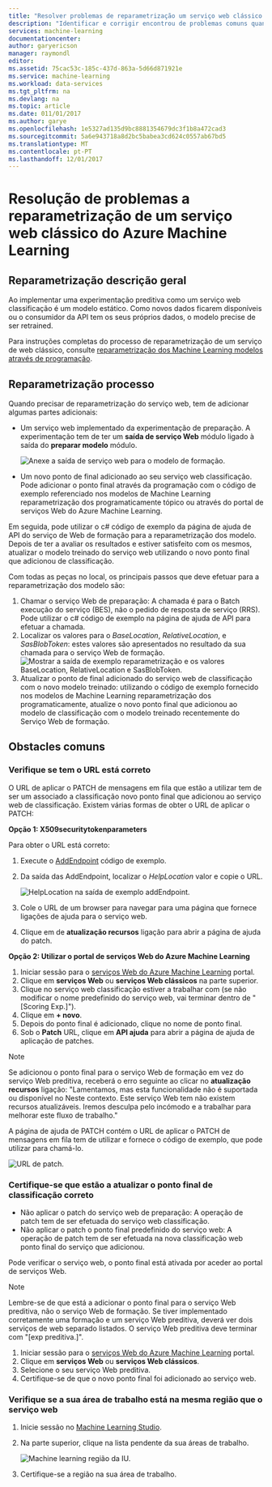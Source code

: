 ```yaml
---
title: "Resolver problemas de reparametrização um serviço web clássico do Azure Machine Learning | Microsoft Docs"
description: "Identificar e corrigir encontrou de problemas comuns quando são reparametrização o modelo para um serviço Web do Azure Machine Learning."
services: machine-learning
documentationcenter: 
author: garyericson
manager: raymondl
editor: 
ms.assetid: 75cac53c-185c-437d-863a-5d66d871921e
ms.service: machine-learning
ms.workload: data-services
ms.tgt_pltfrm: na
ms.devlang: na
ms.topic: article
ms.date: 011/01/2017
ms.author: garye
ms.openlocfilehash: 1e5327ad135d9bc8881354679dc3f1b8a472cad3
ms.sourcegitcommit: 5a6e943718a8d2bc5babea3cd624c0557ab67bd5
ms.translationtype: MT
ms.contentlocale: pt-PT
ms.lasthandoff: 12/01/2017
---
```

# <a name="troubleshooting-the-retraining-of-an-azure-machine-learning-classic-web-service"></a>Resolução de problemas a reparametrização de um serviço web clássico do Azure Machine Learning
## <a name="retraining-overview"></a>Reparametrização descrição geral
Ao implementar uma experimentação preditiva como um serviço web classificação é um modelo estático. Como novos dados ficarem disponíveis ou o consumidor da API tem os seus próprios dados, o modelo precise de ser retrained. 

Para instruções completas do processo de reparametrização de um serviço de web clássico, consulte [reparametrização dos Machine Learning modelos através de programação](retrain-models-programmatically.md).

## <a name="retraining-process"></a>Reparametrização processo
Quando precisar de reparametrização do serviço web, tem de adicionar algumas partes adicionais:

* Um serviço web implementado da experimentação de preparação. A experimentação tem de ter um **saída de serviço Web** módulo ligado à saída do **preparar modelo** módulo.  
  
    ![Anexe a saída de serviço web para o modelo de formação.][image1]
* Um novo ponto de final adicionado ao seu serviço web classificação.  Pode adicionar o ponto final através da programação com o código de exemplo referenciado nos modelos de Machine Learning reparametrização dos programaticamente tópico ou através do portal de serviços Web do Azure Machine Learning.

Em seguida, pode utilizar o c# código de exemplo da página de ajuda de API do serviço de Web de formação para a reparametrização dos modelo. Depois de ter a avaliar os resultados e estiver satisfeito com os mesmos, atualizar o modelo treinado do serviço web utilizando o novo ponto final que adicionou de classificação.

Com todas as peças no local, os principais passos que deve efetuar para a reparametrização dos modelo são:

1. Chamar o serviço Web de preparação: A chamada é para o Batch execução do serviço (BES), não o pedido de resposta de serviço (RRS). Pode utilizar o c# código de exemplo na página de ajuda de API para efetuar a chamada. 
2. Localizar os valores para o *BaseLocation*, *RelativeLocation*, e *SasBlobToken*: estes valores são apresentados no resultado da sua chamada para o serviço Web de formação. 
   ![Mostrar a saída de exemplo reparametrização e os valores BaseLocation, RelativeLocation e SasBlobToken.][image6]
3. Atualizar o ponto de final adicionado do serviço web de classificação com o novo modelo treinado: utilizando o código de exemplo fornecido nos modelos de Machine Learning reparametrização dos programaticamente, atualize o novo ponto final que adicionou ao modelo de classificação com o modelo treinado recentemente do Serviço Web de formação.

## <a name="common-obstacles"></a>Obstacles comuns
### <a name="check-to-see-if-you-have-the-correct-patch-url"></a>Verifique se tem o URL está correto
O URL de aplicar o PATCH de mensagens em fila que estão a utilizar tem de ser um associado a classificação novo ponto final que adicionou ao serviço web de classificação. Existem várias formas de obter o URL de aplicar o PATCH:

**Opção 1: X509securitytokenparameters**

Para obter o URL está correto:

1. Execute o [AddEndpoint](https://github.com/raymondlaghaeian/AML_EndpointMgmt/blob/master/Program.cs) código de exemplo.
2. Da saída das AddEndpoint, localizar o *HelpLocation* valor e copie o URL.
   
   ![HelpLocation na saída de exemplo addEndpoint.][image2]
3. Cole o URL de um browser para navegar para uma página que fornece ligações de ajuda para o serviço web.
4. Clique em de **atualização recursos** ligação para abrir a página de ajuda do patch.

**Opção 2: Utilizar o portal de serviços Web do Azure Machine Learning**

1. Iniciar sessão para o [serviços Web do Azure Machine Learning](https://services.azureml.net/) portal.
2. Clique em **serviços Web** ou **serviços Web clássicos** na parte superior.
4. Clique no serviço web classificação estiver a trabalhar com (se não modificar o nome predefinido do serviço web, vai terminar dentro de "[Scoring Exp.]").
5. Clique em **+ novo**.
6. Depois do ponto final é adicionado, clique no nome de ponto final.
7. Sob o **Patch** URL, clique em **API ajuda** para abrir a página de ajuda de aplicação de patches.

> [!NOTE]
> Se adicionou o ponto final para o serviço Web de formação em vez do serviço Web preditiva, receberá o erro seguinte ao clicar no **atualização recursos** ligação: "Lamentamos, mas esta funcionalidade não é suportada ou disponível no Neste contexto. Este serviço Web tem não existem recursos atualizáveis. Iremos desculpa pelo incómodo e a trabalhar para melhorar este fluxo de trabalho."
> 
> 

A página de ajuda de PATCH contém o URL de aplicar o PATCH de mensagens em fila tem de utilizar e fornece o código de exemplo, que pode utilizar para chamá-lo.

![URL de patch.][image5]

### <a name="check-to-see-that-you-are-updating-the-correct-scoring-endpoint"></a>Certifique-se que estão a atualizar o ponto final de classificação correto
* Não aplicar o patch do serviço web de preparação: A operação de patch tem de ser efetuada do serviço web classificação.
* Não aplicar o patch o ponto final predefinido do serviço web: A operação de patch tem de ser efetuada na nova classificação web ponto final do serviço que adicionou.

Pode verificar o serviço web, o ponto final está ativada por aceder ao portal de serviços Web. 

> [!NOTE]
> Lembre-se de que está a adicionar o ponto final para o serviço Web preditiva, não o serviço Web de formação. Se tiver implementado corretamente uma formação e um serviço Web preditiva, deverá ver dois serviços de web separado listados. O serviço Web preditiva deve terminar com "[exp preditiva.]".
> 
> 

1. Iniciar sessão para o [serviços Web do Azure Machine Learning](https://services.azureml.net/) portal.
2. Clique em **serviços Web** ou **serviços Web clássicos**.
3. Selecione o seu serviço Web preditiva.
4. Certifique-se de que o novo ponto final foi adicionado ao serviço web.

### <a name="check-that-your-workspace-is-in-the-same-region-as-the-web-service"></a>Verifique se a sua área de trabalho está na mesma região que o serviço web
1. Inicie sessão no [Machine Learning Studio](https://studio.azureml.net/).
2. Na parte superior, clique na lista pendente da sua áreas de trabalho.

   ![Machine learning região da IU.][image4]

3. Certifique-se a região na sua área de trabalho.

<!-- Image Links -->

[image1]: ./media/troubleshooting-retraining-a-model/ml-studio-tm-connnected-to-web-service-out.png
[image2]: ./media/troubleshooting-retraining-a-model/addEndpoint-output.png
[image3]: ./media/troubleshooting-retraining-a-model/azure-portal-update-resource.png
[image4]: ./media/troubleshooting-retraining-a-model/check-workspace-region.png
[image5]: ./media/troubleshooting-retraining-a-model/ml-help-page-patch-url.png
[image6]: ./media/troubleshooting-retraining-a-model/retraining-output.png
[image7]: ./media/troubleshooting-retraining-a-model/web-services-tab.png
